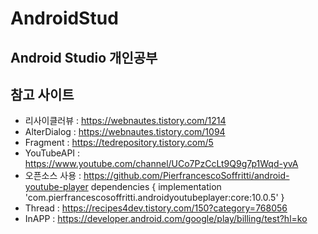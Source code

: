# AndroidStud 

## Android Studio 개인공부


## 참고 사이트
* 리사이클러뷰 : https://webnautes.tistory.com/1214
* AlterDialog : https://webnautes.tistory.com/1094
* Fragment    : https://tedrepository.tistory.com/5
* YouTubeAPI  : https://www.youtube.com/channel/UCo7PzCcLt9Q9g7p1Wqd-yvA
* 오픈소스 사용 : https://github.com/PierfrancescoSoffritti/android-youtube-player 
 dependencies {
              implementation 'com.pierfrancescosoffritti.androidyoutubeplayer:core:10.0.5'
            }
* Thread      : https://recipes4dev.tistory.com/150?category=768056
* InAPP       : https://developer.android.com/google/play/billing/test?hl=ko
